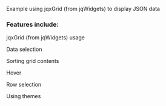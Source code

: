 Example using jqxGrid (from jqWidgets) to display JSON data

### Features include:


  jqxGrid (from jqWidgets) usage
  
  
  Data selection
  
  
  Sorting grid contents
  
  
  Hover
  
  
  Row selection
  
  
  Using themes


